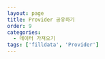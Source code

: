 ```yaml
---
layout: page
title: Provider 공유하기
order: 9
categories:
  - 데이터 가져오기
tags: ['filldata', 'Provider']
---
```

